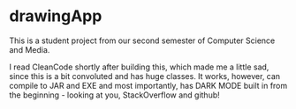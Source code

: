 # drawingApp

 This is a student project from our second semester of Computer Science and Media.
 
 I read CleanCode shortly after building this, which made me a little sad, since this is a bit convoluted and has huge classes.
 It works, however, can compile to JAR and EXE and most importantly, has DARK MODE built in from the beginning - looking at you, StackOverflow and github!
